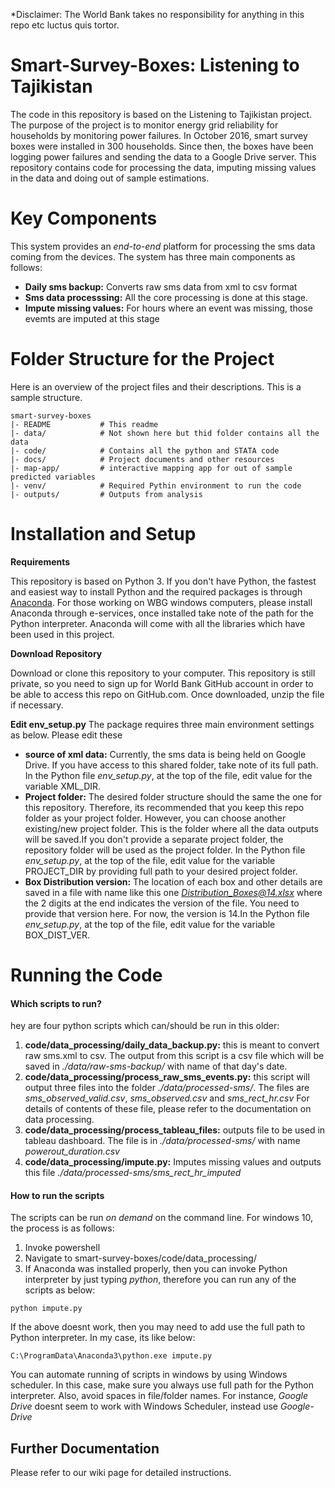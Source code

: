*Disclaimer: The World Bank takes no responsibility for anything in this repo etc luctus quis tortor. 

Smart-Survey-Boxes: Listening to Tajikistan
============================================

The code in this repository is based on the Listening to Tajikistan project. The purpose of the project is 
to monitor energy grid reliability for households by monitoring power failures. 
In October 2016, smart survey boxes were installed in 300 households. Since then, the boxes have been logging 
power failures and sending the data to a Google Drive server. This repository contains code for processing the data, 
imputing missing values in the data and doing out of sample estimations.

Key Components
============================================
This system provides an *end-to-end* platform for processing the sms data coming from the 
devices. The system has three main components as follows:
- **Daily sms backup:** Converts raw sms data from xml to csv format
- **Sms data processsing:** All the core processing is done at this stage.
- **Impute missing values:** For hours where an event was missing, those evemts are imputed at this stage 

Folder Structure for the Project
============================================
Here is an overview of the project files and their descriptions. This is a sample structure.

    smart-survey-boxes
    |- README           # This readme
    |- data/        	# Not shown here but thid folder contains all the data
    |- code/        	# Contains all the python and STATA code
    |- docs/        	# Project documents and other resources
    |- map-app/         # interactive mapping app for out of sample predicted variables
    |- venv/            # Required Pythin environment to run the code
    |- outputs/         # Outputs from analysis
    
   
Installation and Setup
============================================

**Requirements**

This repository is based on Python 3. If you don't have Python, the fastest and easiest  way to install Python and the required packages is through [Anaconda](https://www.anaconda.com/what-is-anaconda/). For those working on WBG windows computers, please install Anaconda through e-services, once installed take note of the path for the Python interpreter. Anaconda will come with all the libraries which have been used in this project.

**Download Repository**

Download or clone this repository to your computer. This repository is still private, so you need to sign up for World Bank GitHub account in order to be able to access this repo on GitHub.com.   Once downloaded, unzip the file if necessary.

**Edit env_setup.py**
The package requires three main environment settings as below. Please edit these
- **source of xml data:** Currently, the sms data is being held on Google Drive. If you have access to this shared folder, take note of its full path. In the Python file *env_setup.py*, at the top of the file, edit value for the variable XML_DIR.
- **Project folder:** The desired folder structure should the same the one  for this repository. Therefore, its recommended that you keep this repo folder as your project folder. However, you can choose another existing/new project folder. This is the folder where all the data outputs will be saved.If you don't provide a separate project folder, the repository folder will be used as the project folder. In the Python file *env_setup.py*, at the top of the file, edit value for the variable PROJECT_DIR by providing full path to your desired project folder.
- **Box Distribution version:** The location of each box and other details are saved in a file with name like this one *Distribution_Boxes@14.xlsx* where the 2 digits at the end indicates the version of the file. You need to provide that version here. For now, the version is 14.In the Python file *env_setup.py*, at the top of the file, edit value for the variable BOX_DIST_VER.

Running the Code
============================================

#### Which scripts to run?
hey are four python scripts which can/should be run in this older:
   
1. **code/data_processing/daily_data_backup.py:**  this is meant to convert raw sms.xml to csv. The output from this script is a csv file which will be saved in *./data/raw-sms-backup/* with name of that day's date.
2. **code/data_processing/process_raw_sms_events.py:** this script will output three files into the folder *./data/processed-sms/*. The files are *sms_observed_valid.csv*, *sms_observed.csv* and *sms_rect_hr.csv* For details of contents of these file, please refer to the documentation on data processing.
3. **code/data_processing/process_tableau_files:** outputs file to be used in tableau dashboard. The file is in *./data/processed-sms/* with name *powerout_duration.csv*
4. **code/data_processing/impute.py:** Imputes missing values and outputs this file *./data/processed-sms/sms_rect_hr_imputed*
 
#### How to run the scripts
The scripts can be run *on demand* on the command line. For windows 10, the process is as follows:
1. Invoke powershell
2. Navigate to smart-survey-boxes/code/data_processing/
3. If Anaconda was installed properly, then you can invoke Python interpreter by just typing *python*, therefore you can run any of the scripts as below:
````
python impute.py

````  
If the above doesnt work, then you may need to add use the full path to Python interpreter. In my case, its like below:
````
C:\ProgramData\Anaconda3\python.exe impute.py

````  
You can automate running of scripts in windows by using Windows scheduler. 
In this case, make sure you always use full path for the Python interpreter. 
Also, avoid spaces in file/folder names. For instance, *Google Drive* doesnt seem to work with   Windows Scheduler, instead use *Google-Drive*

Further Documentation
--------------------------------
Please refer to our wiki page for detailed instructions.
